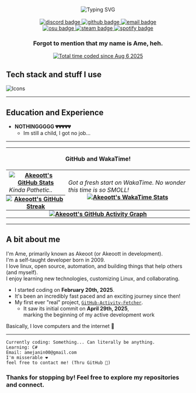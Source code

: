<div align="center">
<br>
    <div align="center">
        <img src="https://readme-typing-svg.demolab.com?font=Chiron+GoRound+TC&weight=900&size=36&duration=2500&pause=500&color=FFDEE3&background=FFDEE300&center=true&vCenter=true&width=450&lines=import+akeoott;%3C%2FAme%3E;print(%22Banane%3F%22);HELP+MEEE!!!;I+use+arch+btw...;IM+SELF+TOUGHT!;I+love+pink+%E2%9D%A4%EF%B8%8E" alt="Typing SVG" />
    </div>
    <br>
    <div align="center">
        <a href="https://discord.com/users/898223580104519711">
            <img src="https://img.shields.io/badge/-discord-0A66C2?style=for-the-badge&logo=discord&logoColor=white" alt="discord badge">
        </a>
        <a href="https://github.com/Akeoott">
            <img src="https://img.shields.io/badge/-GitHub-181717?style=for-the-badge&logo=github&logoColor=white" alt="github badge">
        </a>
        <a href="mailto:amejanin00@gmail.com">
            <img src="https://img.shields.io/badge/-Email-EA4335?style=for-the-badge&logo=gmail&logoColor=white" alt="email badge">
        </a>
        <br>
        <a href="https://osu.ppy.sh/users/36050791">
            <img src="https://img.shields.io/badge/-osu!-ff66aa?style=for-the-badge&logo=osu&logoColor=white" alt="osu badge">
        </a>
        <a href="https://steamcommunity.com/id/Akeoot">
            <img src="https://img.shields.io/badge/-Steam-0A66C2?style=for-the-badge&logo=steam" alt="steam badge">
        </a>
        <a href="https://stats.fm/akeoot">
            <img src="https://img.shields.io/badge/-Stats.fm-181717?style=for-the-badge&logo=spotify" alt="spotify badge">
        </a>
    </div>
    <div align="center">
        <h3>Forgot to mention that my name is Ame, heh.</h3>
    </div>
    <a href="https://wakatime.com/@18b1aa2a-ab98-4287-a1ca-4e0759ac7380">
        <img src="https://wakatime.com/badge/user/18b1aa2a-ab98-4287-a1ca-4e0759ac7380.svg" alt="Total time coded since Aug 6 2025">
    </a>
</div>
<h2>Tech stack and stuff I use</h2>
<p>
  <img src="https://skillicons.dev/icons?i=py,vscode,bash,linux,arch,html,css,js,cs,git,github,cloudflare" alt="Icons">
</p>
<hr>
<h2>Education and Experience</h2>
<ul>
    <li>
        <strong>NOTHINGGGGG 💔💔💔💔💔</strong>
        <ul>
            <li>Im still a child, I got no job...</li>
        </ul>
    </li>
</ul>
<hr>
<table>
    <thead>
        <tr>
            <th scope="col" colspan="2">
                <p align="center">
                    GitHub and WakaTime!
                </p>
            </th>
        </tr>
    </thead>
    <tbody>
        <tr>
            <th scope="row">
                <a href="https://github-readme-stats.vercel.app/api?username=Akeoott&rank_icon=percentile&show_icons=true&theme=dark&bg_color=0d1117&border_color=0d1117&include_all_commits=true&count_private=true">
                    <img src="https://github-readme-stats.vercel.app/api?username=Akeoott&rank_icon=percentile&show_icons=true&theme=dark&bg_color=0d1117&border_color=0d1117&include_all_commits=true&count_private=true" alt="Akeoott's GitHub Stats">
                </a>
                <h6 align="left" style="margin: 0 auto 0 auto;">Kinda Pathetic..</h6>
            </th>
            <th scope="row" rowspan="2">
            <h6 align="left" style="margin: 0 auto 0 auto;">Got a fresh start on WakaTime. No wonder this time is so SMOLL!</h6>
                <a href="https://wakatime.com/@Akeoott">
                    <img src="https://github-readme-stats.vercel.app/api/wakatime?username=Akeoott&layout=compact&border_color=0d1117&&bg_color=0D1117&text_color=ffff" alt="Akeoott's WakaTime Stats">
                </a>
            </th>
        </tr>
        <tr>
            <th scope="row" style="padding: 0;">
                <a href="https://streak-stats.demolab.com?user=Akeoott&theme=black-ice&background=0D1117&hide_border=true">
                    <img src="https://streak-stats.demolab.com?user=Akeoott&theme=black-ice&background=0D1117&hide_border=true" alt="Akeoott's GitHub Streak">
                </a>
            </th>
        </tr>
        <tr>
            <th scope="row" colspan="2" style="padding: 0;">
                <a href="https://github-readme-activity-graph.vercel.app/graph?username=Akeoott&theme=github-dark&bg_color=0d1117&hide_border=true&area=true&area_color=58a6ff">
                    <img src="https://github-readme-activity-graph.vercel.app/graph?username=Akeoott&theme=github-dark&bg_color=0d1117&hide_border=true&area=true&area_color=58a6ff" alt="Akeoott's GitHub Activity Graph">
                </a>
            </th>
        </tr>
    </tbody>
</table>
<hr>
<h2>A bit about me</h2>
<div>
    <p>
        I'm Ame, primarily known as Akeoot (or Akeoott in development).<br>
        I'm a self-taught developer born in 2009.<br>
        I love linux, open source, automation, and building things that help others (and myself).<br>
        I enjoy learning new technologies, customizing Linux, and collaborating.
    </p>
    <ul>
        <li>I started coding on <strong>February 20th, 2025</strong>.</li>
        <li>It's been an incredibly fast paced and an exciting journey since then!</li>
        <li>My first ever "real" project, <code><a href="https://github.com/Akeoott-Projects/GitHub-Activity-Fetcher">GitHub-Activity-Fetcher</a></code>.
            <ul>
                <li>
                    It saw its initial commit on <strong>April 29th, 2025</strong>,<br>
                    marking the beginning of my active development work
                </li>
            </ul>
        </li>
    </ul>
    <p>
        Basically, I love computers and the internet 💖
    </p>
</div>
<hr>
<div>
<pre><code>Currently coding: Something... Can literally be anything.
Learning: C#
Email: amejanin00@gmail.com
I'm misserable ❤︎
feel free to contact me! (Thru GitHub 🙏)</code></pre>
</div>
<div>
    <h3>Thanks for stopping by! Feel free to explore my repositories and connect.</h3>
</div>
